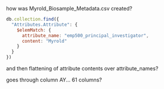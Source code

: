 how was Myrold_Biosample_Metadata.csv created?

```js
db.collection.find({
  "Attributes.Attribute": {
    $elemMatch: {
      attribute_name: "emp500_principal_investigator",
      content: "Myrold"
    }
  }
})
```

and then flattening of attribute contents over attribute_names?

goes through column AY... 61 columns?

